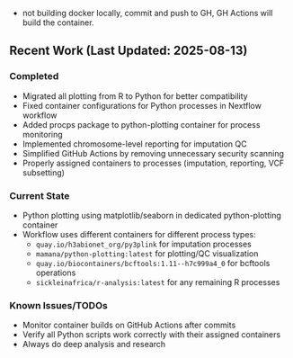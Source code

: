- not building docker locally, commit and push to GH, GH Actions will build the container.

## Recent Work (Last Updated: 2025-08-13)

### Completed
- Migrated all plotting from R to Python for better compatibility
- Fixed container configurations for Python processes in Nextflow workflow
- Added procps package to python-plotting container for process monitoring
- Implemented chromosome-level reporting for imputation QC
- Simplified GitHub Actions by removing unnecessary security scanning
- Properly assigned containers to processes (imputation, reporting, VCF subsetting)

### Current State
- Python plotting using matplotlib/seaborn in dedicated python-plotting container
- Workflow uses different containers for different process types:
  - `quay.io/h3abionet_org/py3plink` for imputation processes
  - `mamana/python-plotting:latest` for plotting/QC visualization
  - `quay.io/biocontainers/bcftools:1.11--h7c999a4_0` for bcftools operations
  - `sickleinafrica/r-analysis:latest` for any remaining R processes

### Known Issues/TODOs
- Monitor container builds on GitHub Actions after commits
- Verify all Python scripts work correctly with their assigned containers
- Always do deep analysis and research